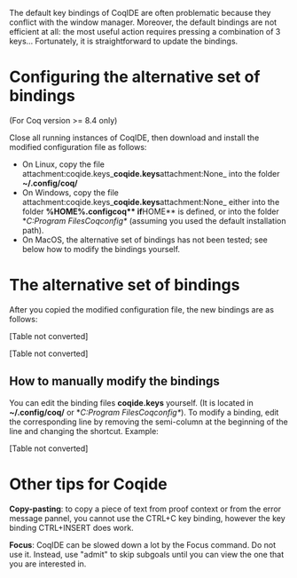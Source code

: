 The default key bindings of CoqIDE are often problematic because they conflict with the window manager. Moreover, the default bindings are not efficient at all: the most useful action requires pressing a combination of 3 keys... Fortunately, it is straightforward to update the bindings.

Configuring the alternative set of bindings
===========================================

(For Coq version &gt;= 8.4 only)

Close all running instances of CoqIDE, then download and install the modified configuration file as follows:

-   On Linux, copy the file attachment:coqide.keys\_**coqide.keys**attachment:None\_ into the folder **~/.config/coq/**
-   On Windows, copy the file attachment:coqide.keys\_**coqide.keys**attachment:None\_ either into the folder **%HOME%.configcoq\*\* if**HOME\*\* is defined, or into the folder \**C:Program FilesCoqconfig\** (assuming you used the default installation path).
-   On MacOS, the alternative set of bindings has not been tested; see below how to modify the bindings yourself.

The alternative set of bindings
===============================

After you copied the modified configuration file, the new bindings are as follows:

\[Table not converted\]

\[Table not converted\]

How to manually modify the bindings
-----------------------------------

You can edit the binding files **coqide.keys** yourself. (It is located in **~/.config/coq/** or \**C:Program FilesCoqconfig\**). To modify a binding, edit the corresponding line by removing the semi-column at the beginning of the line and changing the shortcut. Example:

\[Table not converted\]

Other tips for Coqide
=====================

**Copy-pasting**: to copy a piece of text from proof context or from the error message pannel, you cannot use the CTRL+C key binding, however the key binding CTRL+INSERT does work.

**Focus**: CoqIDE can be slowed down a lot by the Focus command. Do not use it. Instead, use "admit" to skip subgoals until you can view the one that you are interested in.
